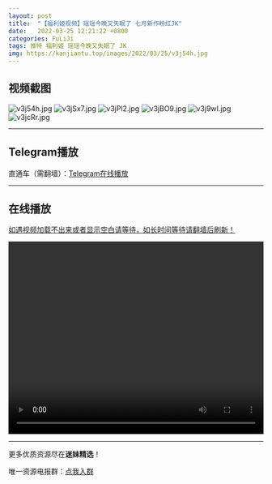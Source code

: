 ```yaml
---
layout: post
title:  "【福利姬视频】瑶瑶今晚又失眠了 七月新作粉红JK"
date:   2022-03-25 12:21:22 +0800
categories: FuLiJi
tags: 推特 福利姬 瑶瑶今晚又失眠了 JK
img: https://kanjiantu.top/images/2022/03/25/v3j54h.jpg
---
```



## 视频截图

![v3j54h.jpg](https://kanjiantu.top/images/2022/03/25/v3j54h.jpg)
![v3jSx7.jpg](https://kanjiantu.top/images/2022/03/25/v3jSx7.jpg)
![v3jPl2.jpg](https://kanjiantu.top/images/2022/03/25/v3jPl2.jpg)
![v3jBO9.jpg](https://kanjiantu.top/images/2022/03/25/v3jBO9.jpg)
![v3j9wI.jpg](https://kanjiantu.top/images/2022/03/25/v3j9wI.jpg)
![v3jcRr.jpg](https://kanjiantu.top/images/2022/03/25/v3jcRr.jpg)

* * *
## Telegram播放

直通车（需翻墙）：[Telegram在线播放](https://t.me/mimeijingxuan/113)

* * *
## 在线播放
<u>如遇视频加载不出来或者显示空白请等待，如长时间等待请翻墙后刷新！</u>
<center><video src="https://cdn.publer.io/uploads/videos/623aea27db279760d24cded7/caa8d14df7eab28c2071811cc83e3cbe.mp4" width="100%" height="380px" controls="controls"></video></center>


* * *
更多优质资源尽在**迷妹精选**！

唯一资源电报群：[点我入群](https://t.me/mimeijingxuan)


